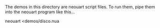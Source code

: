 The demos in this directory are neouart script files. To run them, pipe them into the neouart program like this...

neouart <demos/disco.nua

